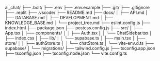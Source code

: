 ai_chat/
├── .bolt/
├── .env
├── .env.example
├── .git/
├── .gitignore
├── .replit
├── .vscode/
├── README.md
├── docs/
│   ├── API.md
│   ├── DATABASE.md
│   ├── DEVELOPMENT.md
│   ├── KNOWLEDGE_BASE.md
│   └── project_tree.md
├── eslint.config.js
├── index.html
├── package.json
├── postcss.config.js
├── src/
│   ├── App.tsx
│   ├── components/
│   │   ├── Auth.tsx
│   │   └── ChatSidebar.tsx
│   ├── index.css
│   ├── lib/
│   │   └── supabase.ts
│   ├── main.tsx
│   ├── store/
│   │   ├── authStore.ts
│   │   └── chatStore.ts
│   └── vite-env.d.ts
├── supabase/
│   └── migrations/
├── tailwind.config.js
├── tsconfig.app.json
├── tsconfig.json
├── tsconfig.node.json
└── vite.config.ts
